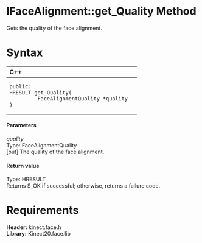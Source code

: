 IFaceAlignment::get\_Quality Method  
===================================  

Gets the quality of the face alignment. <span id="syntaxSection"></span>

Syntax  
======  

<table>
<colgroup>
<col width="100%" />
</colgroup>
<thead>
<tr class="header">
<th align="left">C++</th>
</tr>
</thead>
<tbody>
<tr class="odd">
<td align="left"><pre><code>public:  
HRESULT get_Quality(  
         FaceAlignmentQuality *quality  
)</code></pre></td>
</tr>
</tbody>
</table>

<span id="ID4EG"></span>
#### Parameters  

*quality*    
Type: FaceAlignmentQuality  
[out] The quality of the face alignment.  

<span id="ID4EP"></span>
#### Return value  

Type: HRESULT  
Returns S\_OK if successful; otherwise, returns a failure code.  

<span id="requirements"></span>

Requirements  
============  

**Header:** kinect.face.h  
**Library:** Kinect20.face.lib  



<!--Please do not edit the data in the comment block below.-->
<!--
TOCTitle : get_Quality Method
RLTitle : IFaceAlignment::get_Quality Method
KeywordK : get_Quality method
KeywordK : IFaceAlignment::get_Quality method
KeywordF : IFaceAlignment::get_Quality
KeywordF : get_Quality
KeywordF : Microsoft.Kinect.face.IFaceAlignment.get_Quality(FaceAlignmentQuality@)
KeywordA : M:Microsoft.Kinect.face.IFaceAlignment.get_Quality(FaceAlignmentQuality@)
AssetID : M:Microsoft.Kinect.face.IFaceAlignment.get_Quality(FaceAlignmentQuality@)
Locale : en-us
CommunityContent : 1
APIType : Managed
APILocation : 
APIName : Microsoft.Kinect.face.IFaceAlignment::get_Quality
TargetOS : Windows
TopicType : kbSyntax
DevLang : C++
DocSet : K4Wv2
ProjType : K4Wv2Proj
Technology : Kinect for Windows
Product : Kinect for Windows SDK v2
productversion : 20
-->

